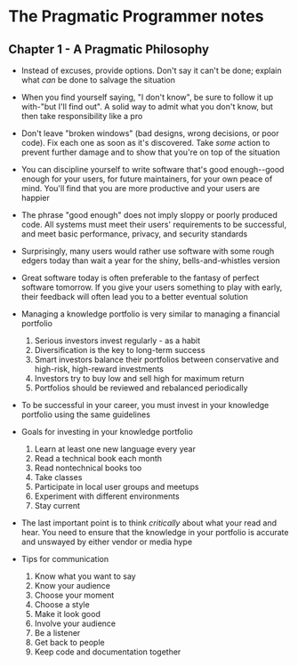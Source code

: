 The Pragmatic Programmer notes
==============================

Chapter 1 - A Pragmatic Philosophy
----------------------------------
* Instead of excuses, provide options. Don't say it can't be done;
  explain what *can* be done to salvage the situation
* When you find yourself saying, "I don't know", be sure to follow it up
  with-"but I'll find out". A solid way to admit what you don't know,
but then take responsibility like a pro
* Don't leave "broken windows" (bad designs, wrong decisions, or poor
  code). Fix each one as soon as it's discovered. Take *some* action to
prevent further damage and to show that you're on top of the situation
* You can discipline yourself to write software that's good enough--good
  enough for your users, for future maintainers, for your own peace of
mind. You'll find that you are more productive and your users are
happier
* The phrase "good enough" does not imply sloppy or poorly produced
  code. All systems must meet their users' requirements to be
successful, and meet basic performance, privacy, and security standards
* Surprisingly, many users would rather use software with some rough
  edgers today than wait a year for the shiny, bells-and-whistles
version
* Great software today is often preferable to the fantasy of perfect
  software tomorrow. If you give your users something to play with
early, their feedback will often lead you to a better eventual solution
* Managing a knowledge portfolio is very similar to managing a financial
  portfolio

  1. Serious investors invest regularly - as a habit
  2. Diversification is the key to long-term success
  3. Smart investors balance their portfolios between conservative and
     high-risk, high-reward investments
  4. Investors try to buy low and sell high for maximum return
  5. Portfolios should be reviewed and rebalanced periodically

* To be successful in your career, you must invest in your knowledge
  portfolio using the same guidelines
* Goals for investing in your knowledge portfolio

  1. Learn at least one new language every year
  2. Read a technical book each month
  3. Read nontechnical books too
  4. Take classes
  5. Participate in local user groups and meetups
  6. Experiment with different environments
  7. Stay current

* The last important point is to think *critically* about what your read
  and hear. You need to ensure that the knowledge in your portfolio is
accurate and unswayed by either vendor or media hype
* Tips for communication

  1. Know what you want to say
  2. Know your audience
  3. Choose your moment
  4. Choose a style
  5. Make it look good
  6. Involve your audience
  7. Be a listener
  8. Get back to people
  9. Keep code and documentation together
